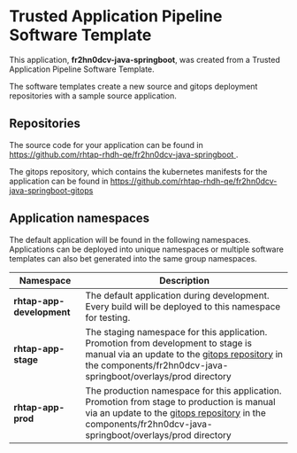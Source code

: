 # Trusted Application Pipeline Software Template

This application, **fr2hn0dcv-java-springboot**, was created from a Trusted Application Pipeline Software Template.

The software templates create a new source and gitops deployment repositories with a sample source application. 

## Repositories

The source code for your application can be found in [https://github.com/rhtap-rhdh-qe/fr2hn0dcv-java-springboot ](https://github.com/rhtap-rhdh-qe/fr2hn0dcv-java-springboot ).
 
The gitops repository, which contains the kubernetes manifests for the application can be found in 
[https://github.com/rhtap-rhdh-qe/fr2hn0dcv-java-springboot-gitops ](https://github.com/rhtap-rhdh-qe/fr2hn0dcv-java-springboot-gitops ) 

## Application namespaces 

The default application will be found in the following namespaces. Applications can be deployed into unique namespaces or multiple software templates can also bet generated into the same group namespaces.  

|  Namespace   |  Description   |  
| -------- | -------- |   
| **rhtap-app-development** | The default application during development. Every build will be deployed to this namespace for testing. | 
| **rhtap-app-stage** | The staging namespace for this application. Promotion from development to stage is manual via an update to the [gitops repository](https://github.com/rhtap-rhdh-qe/fr2hn0dcv-java-springboot-gitops ) in the components/fr2hn0dcv-java-springboot/overlays/prod directory |  
| **rhtap-app-prod** | The production namespace for this application. Promotion from stage to production is manual via an update to the [gitops repository](https://github.com/rhtap-rhdh-qe/fr2hn0dcv-java-springboot-gitops ) in the components/fr2hn0dcv-java-springboot/overlays/prod directory | 
